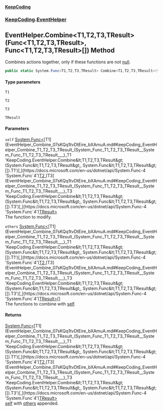 #### [KeepCoding](index.md 'index')
### [KeepCoding](KeepCoding.md 'KeepCoding').[EventHelper](EventHelper.md 'KeepCoding.EventHelper')
## EventHelper.Combine&lt;T1,T2,T3,TResult&gt;(Func&lt;T1,T2,T3,TResult&gt;, Func&lt;T1,T2,T3,TResult&gt;[]) Method
Combines actions together, only if these functions are not [null](https://docs.microsoft.com/en-us/dotnet/csharp/language-reference/keywords/null 'https://docs.microsoft.com/en-us/dotnet/csharp/language-reference/keywords/null').  
```csharp
public static System.Func<T1,T2,T3,TResult> Combine<T1,T2,T3,TResult>(this System.Func<T1,T2,T3,TResult> self, params System.Func<T1,T2,T3,TResult>[] others);
```
#### Type parameters
<a name='KeepCoding_EventHelper_Combine_T1_T2_T3_TResult_(System_Func_T1_T2_T3_TResult__System_Func_T1_T2_T3_TResult___)_T1'></a>
`T1`  
  
<a name='KeepCoding_EventHelper_Combine_T1_T2_T3_TResult_(System_Func_T1_T2_T3_TResult__System_Func_T1_T2_T3_TResult___)_T2'></a>
`T2`  
  
<a name='KeepCoding_EventHelper_Combine_T1_T2_T3_TResult_(System_Func_T1_T2_T3_TResult__System_Func_T1_T2_T3_TResult___)_T3'></a>
`T3`  
  
<a name='KeepCoding_EventHelper_Combine_T1_T2_T3_TResult_(System_Func_T1_T2_T3_TResult__System_Func_T1_T2_T3_TResult___)_TResult'></a>
`TResult`  
  
#### Parameters
<a name='KeepCoding_EventHelper_Combine_T1_T2_T3_TResult_(System_Func_T1_T2_T3_TResult__System_Func_T1_T2_T3_TResult___)_self'></a>
`self` [System.Func&lt;](https://docs.microsoft.com/en-us/dotnet/api/System.Func-4 'System.Func`4')[T1](EventHelper_Combine_07sKQq1tvDtEire_bXAmuA.md#KeepCoding_EventHelper_Combine_T1_T2_T3_TResult_(System_Func_T1_T2_T3_TResult__System_Func_T1_T2_T3_TResult___)_T1 'KeepCoding.EventHelper.Combine&lt;T1,T2,T3,TResult&gt;(System.Func&lt;T1,T2,T3,TResult&gt;, System.Func&lt;T1,T2,T3,TResult&gt;[]).T1')[,](https://docs.microsoft.com/en-us/dotnet/api/System.Func-4 'System.Func`4')[T2](EventHelper_Combine_07sKQq1tvDtEire_bXAmuA.md#KeepCoding_EventHelper_Combine_T1_T2_T3_TResult_(System_Func_T1_T2_T3_TResult__System_Func_T1_T2_T3_TResult___)_T2 'KeepCoding.EventHelper.Combine&lt;T1,T2,T3,TResult&gt;(System.Func&lt;T1,T2,T3,TResult&gt;, System.Func&lt;T1,T2,T3,TResult&gt;[]).T2')[,](https://docs.microsoft.com/en-us/dotnet/api/System.Func-4 'System.Func`4')[T3](EventHelper_Combine_07sKQq1tvDtEire_bXAmuA.md#KeepCoding_EventHelper_Combine_T1_T2_T3_TResult_(System_Func_T1_T2_T3_TResult__System_Func_T1_T2_T3_TResult___)_T3 'KeepCoding.EventHelper.Combine&lt;T1,T2,T3,TResult&gt;(System.Func&lt;T1,T2,T3,TResult&gt;, System.Func&lt;T1,T2,T3,TResult&gt;[]).T3')[,](https://docs.microsoft.com/en-us/dotnet/api/System.Func-4 'System.Func`4')[TResult](EventHelper_Combine_07sKQq1tvDtEire_bXAmuA.md#KeepCoding_EventHelper_Combine_T1_T2_T3_TResult_(System_Func_T1_T2_T3_TResult__System_Func_T1_T2_T3_TResult___)_TResult 'KeepCoding.EventHelper.Combine&lt;T1,T2,T3,TResult&gt;(System.Func&lt;T1,T2,T3,TResult&gt;, System.Func&lt;T1,T2,T3,TResult&gt;[]).TResult')[&gt;](https://docs.microsoft.com/en-us/dotnet/api/System.Func-4 'System.Func`4')  
The function to modify.
  
<a name='KeepCoding_EventHelper_Combine_T1_T2_T3_TResult_(System_Func_T1_T2_T3_TResult__System_Func_T1_T2_T3_TResult___)_others'></a>
`others` [System.Func&lt;](https://docs.microsoft.com/en-us/dotnet/api/System.Func-4 'System.Func`4')[T1](EventHelper_Combine_07sKQq1tvDtEire_bXAmuA.md#KeepCoding_EventHelper_Combine_T1_T2_T3_TResult_(System_Func_T1_T2_T3_TResult__System_Func_T1_T2_T3_TResult___)_T1 'KeepCoding.EventHelper.Combine&lt;T1,T2,T3,TResult&gt;(System.Func&lt;T1,T2,T3,TResult&gt;, System.Func&lt;T1,T2,T3,TResult&gt;[]).T1')[,](https://docs.microsoft.com/en-us/dotnet/api/System.Func-4 'System.Func`4')[T2](EventHelper_Combine_07sKQq1tvDtEire_bXAmuA.md#KeepCoding_EventHelper_Combine_T1_T2_T3_TResult_(System_Func_T1_T2_T3_TResult__System_Func_T1_T2_T3_TResult___)_T2 'KeepCoding.EventHelper.Combine&lt;T1,T2,T3,TResult&gt;(System.Func&lt;T1,T2,T3,TResult&gt;, System.Func&lt;T1,T2,T3,TResult&gt;[]).T2')[,](https://docs.microsoft.com/en-us/dotnet/api/System.Func-4 'System.Func`4')[T3](EventHelper_Combine_07sKQq1tvDtEire_bXAmuA.md#KeepCoding_EventHelper_Combine_T1_T2_T3_TResult_(System_Func_T1_T2_T3_TResult__System_Func_T1_T2_T3_TResult___)_T3 'KeepCoding.EventHelper.Combine&lt;T1,T2,T3,TResult&gt;(System.Func&lt;T1,T2,T3,TResult&gt;, System.Func&lt;T1,T2,T3,TResult&gt;[]).T3')[,](https://docs.microsoft.com/en-us/dotnet/api/System.Func-4 'System.Func`4')[TResult](EventHelper_Combine_07sKQq1tvDtEire_bXAmuA.md#KeepCoding_EventHelper_Combine_T1_T2_T3_TResult_(System_Func_T1_T2_T3_TResult__System_Func_T1_T2_T3_TResult___)_TResult 'KeepCoding.EventHelper.Combine&lt;T1,T2,T3,TResult&gt;(System.Func&lt;T1,T2,T3,TResult&gt;, System.Func&lt;T1,T2,T3,TResult&gt;[]).TResult')[&gt;](https://docs.microsoft.com/en-us/dotnet/api/System.Func-4 'System.Func`4')[[]](https://docs.microsoft.com/en-us/dotnet/api/System.Array 'System.Array')  
The functions to combine with [self](EventHelper_Combine_07sKQq1tvDtEire_bXAmuA.md#KeepCoding_EventHelper_Combine_T1_T2_T3_TResult_(System_Func_T1_T2_T3_TResult__System_Func_T1_T2_T3_TResult___)_self 'KeepCoding.EventHelper.Combine&lt;T1,T2,T3,TResult&gt;(System.Func&lt;T1,T2,T3,TResult&gt;, System.Func&lt;T1,T2,T3,TResult&gt;[]).self').
  
#### Returns
[System.Func&lt;](https://docs.microsoft.com/en-us/dotnet/api/System.Func-4 'System.Func`4')[T1](EventHelper_Combine_07sKQq1tvDtEire_bXAmuA.md#KeepCoding_EventHelper_Combine_T1_T2_T3_TResult_(System_Func_T1_T2_T3_TResult__System_Func_T1_T2_T3_TResult___)_T1 'KeepCoding.EventHelper.Combine&lt;T1,T2,T3,TResult&gt;(System.Func&lt;T1,T2,T3,TResult&gt;, System.Func&lt;T1,T2,T3,TResult&gt;[]).T1')[,](https://docs.microsoft.com/en-us/dotnet/api/System.Func-4 'System.Func`4')[T2](EventHelper_Combine_07sKQq1tvDtEire_bXAmuA.md#KeepCoding_EventHelper_Combine_T1_T2_T3_TResult_(System_Func_T1_T2_T3_TResult__System_Func_T1_T2_T3_TResult___)_T2 'KeepCoding.EventHelper.Combine&lt;T1,T2,T3,TResult&gt;(System.Func&lt;T1,T2,T3,TResult&gt;, System.Func&lt;T1,T2,T3,TResult&gt;[]).T2')[,](https://docs.microsoft.com/en-us/dotnet/api/System.Func-4 'System.Func`4')[T3](EventHelper_Combine_07sKQq1tvDtEire_bXAmuA.md#KeepCoding_EventHelper_Combine_T1_T2_T3_TResult_(System_Func_T1_T2_T3_TResult__System_Func_T1_T2_T3_TResult___)_T3 'KeepCoding.EventHelper.Combine&lt;T1,T2,T3,TResult&gt;(System.Func&lt;T1,T2,T3,TResult&gt;, System.Func&lt;T1,T2,T3,TResult&gt;[]).T3')[,](https://docs.microsoft.com/en-us/dotnet/api/System.Func-4 'System.Func`4')[TResult](EventHelper_Combine_07sKQq1tvDtEire_bXAmuA.md#KeepCoding_EventHelper_Combine_T1_T2_T3_TResult_(System_Func_T1_T2_T3_TResult__System_Func_T1_T2_T3_TResult___)_TResult 'KeepCoding.EventHelper.Combine&lt;T1,T2,T3,TResult&gt;(System.Func&lt;T1,T2,T3,TResult&gt;, System.Func&lt;T1,T2,T3,TResult&gt;[]).TResult')[&gt;](https://docs.microsoft.com/en-us/dotnet/api/System.Func-4 'System.Func`4')  
[self](EventHelper_Combine_07sKQq1tvDtEire_bXAmuA.md#KeepCoding_EventHelper_Combine_T1_T2_T3_TResult_(System_Func_T1_T2_T3_TResult__System_Func_T1_T2_T3_TResult___)_self 'KeepCoding.EventHelper.Combine&lt;T1,T2,T3,TResult&gt;(System.Func&lt;T1,T2,T3,TResult&gt;, System.Func&lt;T1,T2,T3,TResult&gt;[]).self') with [others](EventHelper_Combine_07sKQq1tvDtEire_bXAmuA.md#KeepCoding_EventHelper_Combine_T1_T2_T3_TResult_(System_Func_T1_T2_T3_TResult__System_Func_T1_T2_T3_TResult___)_others 'KeepCoding.EventHelper.Combine&lt;T1,T2,T3,TResult&gt;(System.Func&lt;T1,T2,T3,TResult&gt;, System.Func&lt;T1,T2,T3,TResult&gt;[]).others') appended.
